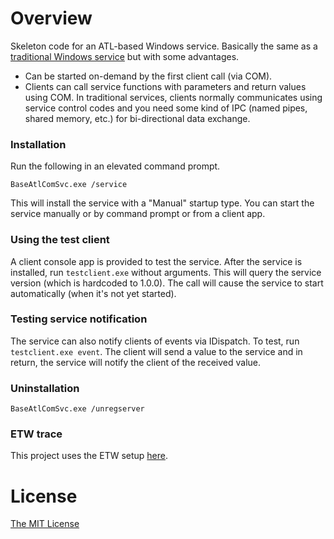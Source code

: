 # Overview

Skeleton code for an ATL-based Windows service. Basically the same as a [traditional Windows service](https://github.com/flowerinthenight/win32-base-service) but with some advantages.

* Can be started on-demand by the first client call (via COM).
* Clients can call service functions with parameters and return values using COM. In traditional services, clients normally communicates using service control codes and you need some kind of IPC (named pipes, shared memory, etc.) for bi-directional data exchange.

### Installation

Run the following in an elevated command prompt.

```
BaseAtlComSvc.exe /service
```

This will install the service with a "Manual" startup type. You can start the service manually or by command prompt or from a client app.

### Using the test client

A client console app is provided to test the service. After the service is installed, run `testclient.exe` without arguments. This will query the service version (which is hardcoded to 1.0.0). The call will cause the service to start automatically (when it's not yet started).

### Testing service notification

The service can also notify clients of events via IDispatch. To test, run `testclient.exe event`. The client will send a value to the service and in return, the service will notify the client of the received value.

### Uninstallation

```
BaseAtlComSvc.exe /unregserver
```

### ETW trace

This project uses the ETW setup [here](https://github.com/flowerinthenight/win32-etw-manifest).

# License

[The MIT License](./LICENSE.md)
